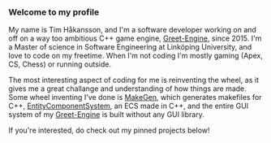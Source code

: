 ### Welcome to my profile 
My name is Tim Håkansson, and I'm a software developer working on and off on a way too ambitious C++ game engine, [Greet-Engine](https://github.com/Thraix/Greet-Engine-Port), since 2015. 
I'm a Master of science in Software Engineering at Linköping University, and love to code on my freetime. When I'm not coding I'm mostly gaming (Apex, CS, Chess) or running outside.

The most interesting aspect of coding for me is reinventing the wheel, as it gives me a great challange and understanding of how things are made.
Some wheel inventing I've done is [MakeGen](https://github.com/Thraix/MakeGen), which generates makefiles for C++, [EntityComponentSystem](https://github.com/Thraix/EntityComponentSystem), an ECS made in C++, and the entire GUI system of my [Greet-Engine](https://github.com/Thraix/Greet-Engine-Port) is built without any GUI library.

If you're interested, do check out my pinned projects below!
